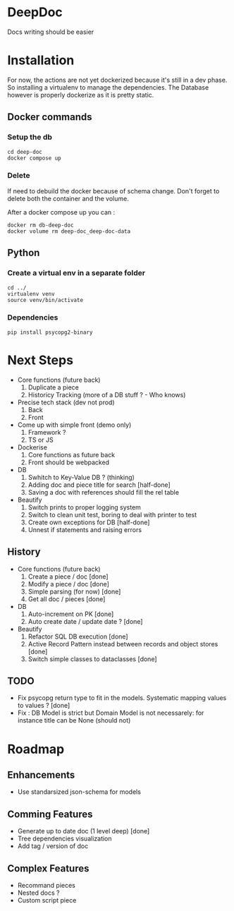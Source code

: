 # DeepDoc
Docs writing should be easier



# Installation
For now, the actions are not yet dockerized because it's still in a dev phase. So installing a virtualenv to manage the dependencies. The Database however is properly dockerize as it is pretty static.

## Docker commands
### Setup the db
```
cd deep-doc
docker compose up
```
### Delete
If need to debuild the docker because of schema change. Don't forget to delete both the container and the volume.

After a docker compose up you can :
```
docker rm db-deep-doc
docker volume rm deep-doc_deep-doc-data
```

## Python 
### Create a virtual env in a separate folder
```
cd ../
virtualenv venv
source venv/bin/activate
```

### Dependencies
```
pip install psycopg2-binary
``` 

# Next Steps
- Core functions (future back)
    1. Duplicate a piece
    2. Historicy Tracking (more of a DB stuff ? - Who knows)
- Precise tech stack (dev not prod)
    1. Back
    2. Front
- Come up with simple front (demo only)
    1. Framework ?
    2. TS or JS
-  Dockerise
    1. Core functions as future back
    2. Front should be webpacked
- DB
    1. Swhitch to Key-Value DB ? (thinking)
    2. Adding doc and piece title for search [half-done]
    3. Saving a doc with references should fill the rel table
- Beautify
    1. Switch prints to proper logging system
    2. Switch to clean unit test, boring to deal with printer to test
    3. Create own exceptions for DB [half-done]
    4. Unnest if statements and raising errors

## History
- Core functions (future back)
    1. Create a piece / doc [done]
    2. Modify a piece / doc [done]
    3. Simple parsing (for now) [done]
    4. Get all doc / pieces [done]
- DB
    1. Auto-increment on PK [done]
    2. Auto create date / update date ? [done]
- Beautify
    1. Refactor SQL DB execution [done]
    2. Active Record Pattern instead between records and object stores [done]
    3. Switch simple classes to dataclasses [done]


## TODO
- Fix psycopg return type to fit in the models. Systematic mapping values to values ? [done]
- Fix : DB Model is strict but Domain Model is not necessarely: for instance title can be None (should not)

# Roadmap
## Enhancements
- Use standarsized json-schema for models

## Comming Features
- Generate up to date doc (1 level deep) [done]
- Tree dependencies visualization
- Add tag / version of doc

## Complex Features
- Recommand pieces
- Nested docs ?
- Custom script piece